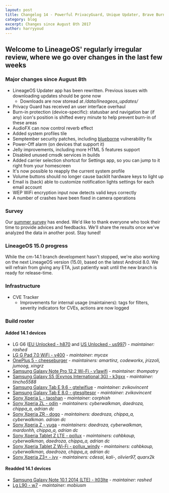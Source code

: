 ```yaml
---
layout: post
title: Changelog 14 - Powerful PrivacyGuard, Unique Updater, Brave Burn-in protection and Awesome AudioFX
category: blog
excerpt: Changes since August 8th 2017
author: harryyoud
---
```


## Welcome to LineageOS' regularly irregular review, where we go over changes in the last few weeks

### Major changes since August 8th

* LineageOS Updater app has been rewritten. Previous issues with downloading updates should be gone now
  * Downloads are now storead at _/data/lineageos_updates/_
* Privacy Guard has received an user interface overhaul
* Burn-in protection (device-specific): statusbar and navigation bar (if any) icon's position is shifted every minute to help prevent burn-in of these areas
* AudioFX can now control reverb effect
* Added system profiles tile
* Semptember security patches, including [blueborne](https://www.armis.com/blueborne/) vulnerability fix
* Power-Off alarm (on devices that support it)
* Jelly improvements, including more HTML 5 features support
* Disabled unused cmsdk services in builds
* Added carrier selection shortcut for Settings app, so you can jump to it right from your homescreen
* It's now possible to reapply the current system profile
* Volume buttons should no longer cause backlit hardware keys to light up
* Email is (back) able to customize notification lights settings for each email account
* WEP WiFi encryption input now detects valid keys correctly
* A number of crashes have been fixed in camera operations

### Survey

Our [summer survey](https://www.lineageos.org/Summer-Survey/) has ended. We'd like to thank everyone who took their time to provide advices and feedbacks. We'll share the results once we've analyzed the data in another post. Stay tuned!

### LineageOS 15.0 progress

While the cm-14.1 branch development hasn't stopped, we're also working on the next LineageOS version (15.0), based on the latest Android 8.0. We will refrain from giving any ETA, just patiently wait until the new branch is ready for release-time.

### Infrastructure

* CVE Tracker
  * Improvements for internal usage (maintainers): tags for filters, severity indicators for CVEs, actions are now logged

### Build roster

#### Added 14.1 devices

* LG G6 ([EU Unlocked - h870](https://wiki.lineageos.org/devices/h870) and [US Unlocked - us997](https://wiki.lineageos.org/devices/us997)) - _maintainer: rashed_
* [LG G Pad 7.0 WiFi - v400](https://wiki.lineageos.org/devices/v400) - _maintainer: mycax_
* [OnePlus 5 - cheeseburger](https://wiki.lineageos.org/devices/cheeseburger) - _maintainers: amartinz, codeworkx, jrizzoli, jumoog, xingrz_
* [Samsung Galaxy Note Pro 12.2 Wi-Fi - v1awifi](https://wiki.lineageos.org/devices/v1awifi) - _maintainer: thompatry_
* [Samsung Galaxy S5 (Exynos International 3G) - k3gxx](https://wiki.lineageos.org/devices/v1awifi) - _maintainer: tincho5588_
* [Samsung Galaxy Tab E 9.6 - gtelwifiue](https://wiki.lineageos.org/devices/gtelwifiue) - _maintainer: zvikovincent_
* [Samsung Galaxy Tab E 8.0 - gtesqltespr](https://wiki.lineageos.org/devices/gtesqltespr) - _maintainer: zvikovincent_
* [Sony Xperia L - taoshan](https://wiki.lineageos.org/devices/taoshan) - _maintainer: corphish_
* [Sony Xperia ZL - odin](https://wiki.lineageos.org/devices/odin) - _maintainers: cyberwalkman, daedroza, chippa_a, adrian dc_
* [Sony Xperia ZR - dogo](https://wiki.lineageos.org/devices/dogo) - _maintainers: daedroza, chippa_a, cyberwalkman. adrian dc_
* [Sony Xperia Z - yuga](https://wiki.lineageos.org/devices/yuga) - _maintainers: daedroza, cyberwalkman, mardonhh, chippa_a, adrian dc_
* [Sony Xperia Tablet Z LTE - pollux](https://wiki.lineageos.org/devices/pollux) - _maintainers: cahbkaup, cyberwalkman, daedroza, chippa_a,  adrian dc_
* [Sony Xperia Tablet Z Wi-Fi - pollux_windy](https://wiki.lineageos.org/devices/pollux_windy) - _maintainers: cahbkaup, cyberwalkman, daedroza, chippa_a,  adrian dc_
* [Sony Xperia Z3+ - ivy](https://wiki.lineageos.org/devices/ivy) - _maintainers: cdesai, kali-, olivier97, quarx2k_

#### Readded 14.1 devices

* [Samsung Galaxy Note 10.1 2014 (LTE) - lt03lte](https://wiki.lineageos.org/devices/lt03lte) - _maintainer: rashed_
* [Lg L90 - w7](https://wiki.lineageos.org/devices/w7) - _maintainer: mobiusm_
